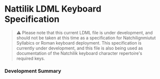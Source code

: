 # Nattilik LDML Keyboard Specification

> ⚠️  Please note that this current LDML file is under development, and should not be taken at this time as a specification for Natchilignmiutut Syllabics or Roman keyboard deployment. This specification is currently under development, and this file is also being used as documentation of the Natchilik keyboard character repertoire's required keys.

 ### Development Summary
